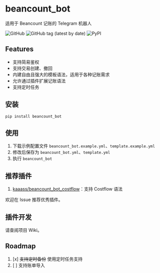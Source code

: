 # beancount_bot

适用于 Beancount 记账的 Telegram 机器人

![GitHub](https://img.shields.io/github/license/kaaass/beancount_bot)
![GitHub tag (latest by date)](https://img.shields.io/github/v/tag/kaaass/beancount_bot?color=green&label=version)
![PyPI](https://img.shields.io/pypi/v/beancount_bot)

## Features

- 支持简易鉴权
- 支持交易创建、撤回
- 内建自由且强大的模板语法，适用于各种记账需求
- 允许通过插件扩展记账语法
- 支持定时任务

## 安装

```shell
pip install beancount_bot
```

## 使用

1. 下载示例配置文件 `beancount_bot.example.yml`、`template.example.yml`
2. 修改后保存为 `beancount_bot.yml`、`template.yml`
3. 执行 `beancount_bot`

## 推荐插件

1. [kaaass/beancount_bot_costflow](https://github.com/kaaass/beancount_bot_costflow)：支持 Costflow 语法

欢迎在 Issue 推荐优秀插件。

## 插件开发

请查阅项目 Wiki。

## Roadmap

1. [x] ~~支持定时备份~~ 使用定时任务支持
2. [ ] 支持账单导入
